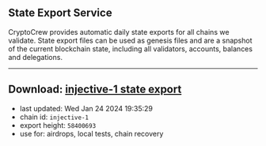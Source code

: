 ## State Export Service
CryptoCrew provides automatic daily state exports for all chains we validate. State export files can be used as genesis files and are a snapshot of the current blockchain state, including all validators, accounts, balances and delegations.

---
**Download: [injective-1 state export](https://dl.ccvalidators.com/SERVICE/injective/injective-1_export_58400693.json)**
---

- last updated: Wed Jan 24 2024 19:35:29
- chain id: `injective-1`
- export height: `58400693`
- use for: airdrops, local tests, chain recovery

